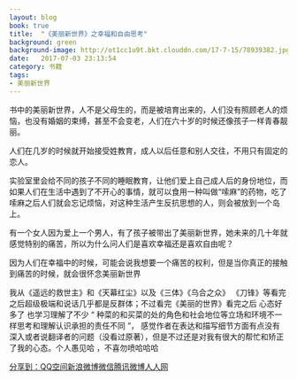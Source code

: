 ```yaml
---
layout: blog
book: true
title:  "《美丽新世界》之幸福和自由思考"
background: green
background-image: http://ot1cc1u9t.bkt.clouddn.com/17-7-15/78939382.jpg
date:   2017-07-03 23:13:54
category: 书籍
tags:
- 美丽新世界 
---
```


书中的美丽新世界，人不是父母生的，而是被培育出来的，人们没有照顾老人的烦恼，也没有婚姻的束缚，甚至不会变老，人们在六十岁的时候还像孩子一样青春靓丽。

人们在几岁的时候就开始接受姓教育，成人以后任意和别人交往，不用只有固定的恋人。

实验室里会给不同的孩子不同的睡眠教育，让他们爱上自己成人后的身份地位，而如果人们在生活中遇到了不开心的事情，就可以食用一种叫做“嗦麻”的药物，吃了嗦麻之后人们就会忘记烦恼，对这种生活产生反抗思想的人，则会被放到一个岛上。

有一个女人因为爱上一个男人，有了孩子被带出了美丽新世界，她未来的几十年就感觉特别的痛苦，所以为什么问人们是喜欢幸福还是喜欢自由呢？

因为人们在幸福中的时候，可能会说我想要一个痛苦的权利，但是当你真正的接触到痛苦的时候，就会很怀念美丽新世界

我从《遥远的救世主》和《天幕红尘》以及《三体》《乌合之众》 《刀锋》等看完之后超级极端和说话几乎都是反群体；不过看完《美丽的世界》看完之后 心态好多了 也学习理解了不少 “ 种菜的和买菜的处的角色和社会地位等立场和环境不一样思考和理解认识承担的责任不同 ”， 感觉作者在表达和描写细节方面有点没有深入或者说翻译者的问题（没看过原著），但是不过还是对我有很大的帮忙和矫正了我的心态。个人愚见哈 ，不喜勿喷哈哈哈
<div class="bdsharebuttonbox"><a href="#" class="bds_more" data-cmd="more">分享到：</a><a href="#" class="bds_qzone" data-cmd="qzone" title="分享到QQ空间">QQ空间</a><a href="#" class="bds_tsina" data-cmd="tsina" title="分享到新浪微博">新浪微博</a><a href="#" class="bds_weixin" data-cmd="weixin" title="分享到微信">微信</a><a href="#" class="bds_tqq" data-cmd="tqq" title="分享到腾讯微博">腾讯微博</a><a href="#" class="bds_renren" data-cmd="renren" title="分享到人人网">人人网</a></div>
<script>window._bd_share_config={"common":{"bdSnsKey":{},"bdText":"","bdMini":"2","bdMiniList":false,"bdPic":"","bdStyle":"0","bdSize":"16"},"share":{"bdSize":16},"image":{"viewList":["qzone","tsina","weixin","tqq","renren"],"viewText":"分享到：","viewSize":"16"},"selectShare":{"bdContainerClass":null,"bdSelectMiniList":["qzone","tsina","weixin","tqq","renren"]}};with(document)0[(getElementsByTagName('head')[0]||body).appendChild(createElement('script')).src='http://bdimg.share.baidu.com/static/api/js/share.js?v=89860593.js?cdnversion='+~(-new Date()/36e5)];</script>